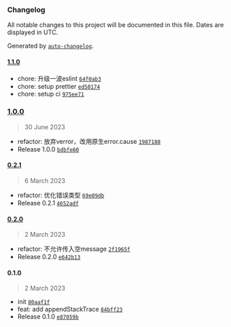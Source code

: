 ### Changelog

All notable changes to this project will be documented in this file. Dates are displayed in UTC.

Generated by [`auto-changelog`](https://github.com/CookPete/auto-changelog).

#### [1.1.0](https://github.com/bangbang93/node-service-errors/compare/1.0.0...1.1.0)

- chore: 升级一波eslint [`64f0ab3`](https://github.com/bangbang93/node-service-errors/commit/64f0ab3d1b341393b439bc33f9b743244877e888)
- chore: setup prettier [`ed50174`](https://github.com/bangbang93/node-service-errors/commit/ed5017445172591e66c765c4ab1f569de5bd348e)
- chore: setup ci [`975ee71`](https://github.com/bangbang93/node-service-errors/commit/975ee71eaada2d179f35d5423628aef2710fb285)

### [1.0.0](https://github.com/bangbang93/node-service-errors/compare/0.2.1...1.0.0)

> 30 June 2023

- refactor: 放弃verror，改用原生error.cause [`1987188`](https://github.com/bangbang93/node-service-errors/commit/1987188467229b6e2a875c7d41434fdc21123ca6)
- Release 1.0.0 [`bdbfe60`](https://github.com/bangbang93/node-service-errors/commit/bdbfe60fc208cfc50bf07d5391674ab39ad6b0e2)

#### [0.2.1](https://github.com/bangbang93/node-service-errors/compare/0.2.0...0.2.1)

> 6 March 2023

- refactor: 优化错误类型 [`69e09db`](https://github.com/bangbang93/node-service-errors/commit/69e09db8596e22a766209a2bf5fd9f1db0f0a17c)
- Release 0.2.1 [`4652adf`](https://github.com/bangbang93/node-service-errors/commit/4652adfd5b9bc3f4f32c4234d40d5bd7427cf6bc)

#### [0.2.0](https://github.com/bangbang93/node-service-errors/compare/0.1.0...0.2.0)

> 2 March 2023

- refactor: 不允许传入空message [`2f1965f`](https://github.com/bangbang93/node-service-errors/commit/2f1965fbb6523ee18f3147d311515752a4493097)
- Release 0.2.0 [`e642b13`](https://github.com/bangbang93/node-service-errors/commit/e642b13d5c1d76d885a268d81b42b834f81dffe7)

#### 0.1.0

> 2 March 2023

- init [`80aaf1f`](https://github.com/bangbang93/node-service-errors/commit/80aaf1f9d7a4fff5b4ccb948eca30f8ff4817d05)
- feat: add appendStackTrace [`84bff23`](https://github.com/bangbang93/node-service-errors/commit/84bff23eab9bb0c4070fe63cb8de54403d6930fd)
- Release 0.1.0 [`e87059b`](https://github.com/bangbang93/node-service-errors/commit/e87059b0fd8bca740e05c5cea3d114a2e3563490)
